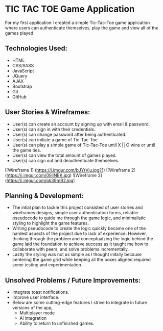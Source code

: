 # TIC TAC TOE Game Application

For my first application I created a simple Tic-Tac-Toe game application where users can authenticate themselves, play the game and view all of the games played.

## Technologies Used:

* HTML
* CSS/SASS
* JavaScript
* JQuery
* AJAX
* Bootstrap
* Git
* GitHub


## User Stories & Wireframes:
* User(s) can create an account by signing up with email & password.
* User(s) can sign in with their credentials.
* User(s) can change password after being authenticated.
* User(s) can initiate a game of Tic-Tac-Toe.
* User(s) can play a simple game of Tic-Tac-Toe until X || O wins or until the game ties.
* User(s) can view the total amount of games played.
* User(s) can sign out and deauthenticate themselves.

![Wireframe 1] (https://i.imgur.com/bJYrViu.jpg?1)
![Wireframe 2] (https://i.imgur.com/09jlNEK.jpg)
![Wireframe 3] (https://i.imgur.com/pk39mB2.jpg)

## Planning & Development:

* The intial plan to tackle this project consisted of user stories and wireframes designs, simple user authentication forms, reliable pseudocode to guide me through the game logic, and minimalistic styling to highlight the game features.
* Writing pseudocode to create the logic quickly became one of the hardest aspects of the project due to lack of experience. However, thinking through the problem and conceptualzing the logic behind the game laid the foundation to achieve success as it taught me how to collaborate with peers, and solve problems incrementally.
* Lastly the styling was not as simple as I thought initally because centering the game grid while keeping all the boxes aligned required some testing and experimentation. 


## Unsolved Problems / Future Improvements:

* Integrate toast notifications.
* Improve user interface.
* Below are some cutting-edge features I strive to integrate in future versions of the app,
  - Multiplayer mode
  - Ai integration
  - Ability to return to unfinished games.
